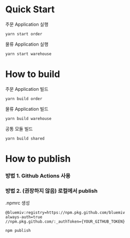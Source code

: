 # Quick Start

주문 Application 실행

```shell
yarn start order
```

물류 Application 실행

```shell
yarn start warehouse
```

# How to build

주문 Application 빌드

```shell
yarn build order
```

물류 Application 빌드

```shell
yarn build warehouse
```

공통 모듈 빌드

```shell
yarn build shared
```

# How to publish

### 방법 1. Github Actions 사용

### 방법 2. (권장하지 않음) 로컬에서 publish

.npmrc 생성

```text
@bluemiv:registry=https://npm.pkg.github.com/bluemiv
always-auth=true
//npm.pkg.github.com/:_authToken={YOUR_GITHUB_TOKEN}
```

```shell
npm publish
```